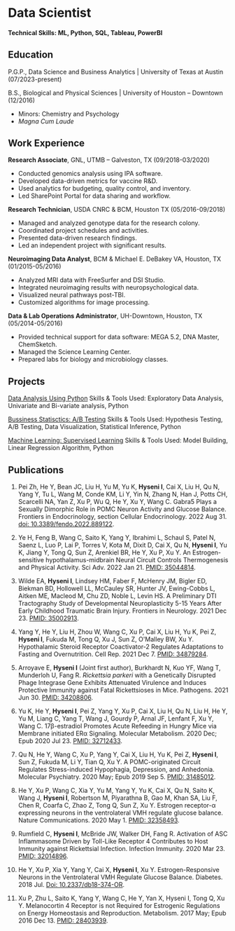 # Data Scientist 
#### Technical Skills: ML, Python, SQL, Tableau, PowerBI
## Education
P.G.P., Data Science and Business Analytics | University of Texas at Austin (07/2023-present)


B.S., Biological and Physical Sciences | University of Houston – Downtown (12/2016)
-	Minors: Chemistry and Psychology
-	_Magna Cum Laude_


## Work Experience 
**Research Associate**, GNL, UTMB – Galveston, TX (09/2018-03/2020)
- Conducted genomics analysis using IPA software.
- Developed data-driven metrics for vaccine R&D.
- Used analytics for budgeting, quality control, and inventory.
- Led SharePoint Portal for data sharing and workflow.

**Research Technician**, USDA CNRC & BCM, Houston TX (05/2016-09/2018)
-	Managed and analyzed genotype data for the research colony.
-	Coordinated project schedules and activities.
-	Presented data-driven research findings.
-	Led an independent project with significant results.

**Neuroimaging Data Analyst**, BCM & Michael E. DeBakey VA, Houston, TX (01/2015-05/2016)
-	Analyzed MRI data with FreeSurfer and DSI Studio.
-	Integrated neuroimaging results with neuropsychological data.
-	Visualized neural pathways post-TBI.
-	Customized algorithms for image processing.

**Data & Lab Operations Administrator**, UH-Downtown, Houston, TX (05/2014-05/2016)
-	Provided technical support for data software: MEGA 5.2, DNA Master, ChemSketch.
-	Managed the Science Learning Center.
-	Prepared labs for biology and microbiology classes.

## Projects
[Data Analysis Using Python](https://www.kaggle.com/code/lilyhyseni/nyc-foodhub-data)
Skills & Tools Used: Exploratory Data Analysis, Univariate and Bi-variate analysis, Python 

[Bussiness Statisctics: A/B Testing](https://www.kaggle.com/code/lilyhyseni/ab-testing)
Skills & Tools Used: Hypothesis Testing, A/B Testing, Data Visualization, Statistical Inference, Python

[Machine Learning: Supervised Learning](https://www.kaggle.com/code/lilyhyseni/supervised-learning-linear-regression-recell) 
Skills & Tools Used: Model Building, Linear Regression Algorithm, Python 

## Publications 
1.	Pei Zh, He Y, Bean JC, Liu H, Yu M, Yu K, **Hyseni I**, Cai X, Liu H, Qu N, Yang Y, Tu L, Wang M, Conde KM, Li Y, Yin N, Zhang N, Han J, Potts CH, Scarcelli NA, Yan Z, Xu P, Wu Q, He Y, Xu Y, Wang C. Gabra5 Plays a Sexually Dimorphic Role in POMC Neuron Activity and Glucose Balance. Frontiers in Endocrinology, section Cellular Endocrinology. 2022 Aug 31. [doi: 10.3389/fendo.2022.889122](https://www.frontiersin.org/articles/10.3389/fendo.2022.889122/full). 
 
2.	Ye H, Feng B, Wang C, Saito K, Yang Y, Ibrahimi L, Schaul S, Patel N, Saenz L, Luo P, Lai P, Torres V, Kota M, Dixit D, Cai X, Qu N, **Hyseni I**, Yu K, Jiang Y, Tong Q, Sun Z, Arenkiel BR, He Y, Xu P, Xu Y. An Estrogen-sensitive hypothalamus-midbrain Neural Circuit Controls Thermogenesis and Physical Activity. Sci Adv. 2022 Jan 21. [PMID: 35044814](https://www.science.org/doi/10.1126/sciadv.abk0185). 
 
3.	Wilde EA, **Hyseni I**, Lindsey HM, Faber F, McHenry JM, Bigler ED, Biekman BD, Hollowell LL, McCauley SR,  Hunter JV, Ewing-Cobbs L, Aitken ME, Macleod M, Chu ZD, Noble L, Levin HS. A Preliminary DTI Tractography Study of Developmental Neuroplasticity 5-15 Years After Early Childhood Traumatic Brain Injury. Frontiers in Neurology.  2021 Dec 23. [PMID: 35002913](https://www.frontiersin.org/articles/10.3389/fneur.2021.734055/full). 
 
4.	Yang Y, He Y, Liu H, Zhou W, Wang C, Xu P, Cai X, Liu H, Yu K, Pei Z, **Hyseni I**, Fukuda M, Tong Q, Xu J, Sun Z, O'Malley BW, Xu Y. Hypothalamic Steroid Receptor Coactivator-2 Regulates Adaptations to Fasting and Overnutrition. Cell Rep. 2021 Dec 7. [PMID: 34879284](https://www.cell.com/cell-reports/fulltext/S2211-1247(21)01566-7?_returnURL=https%3A%2F%2Flinkinghub.elsevier.com%2Fretrieve%2Fpii%2FS2211124721015667%3Fshowall%3Dtrue). 
 
5.	Arroyave E, **Hyseni I** (Joint first author), Burkhardt N, Kuo YF, Wang T, Munderloh U, Fang R. _Rickettsia parkeri_ with a Genetically Disrupted Phage Integrase Gene Exhibits Attenuated Virulence and Induces Protective Immunity against Fatal Rickettsioses in Mice. Pathogens. 2021 Jun 30. [PMID: 34208806](https://www.mdpi.com/2076-0817/10/7/819).  
  
6.	Yu K, He Y, **Hyseni I**, Pei Z, Yang Y, Xu P, Cai X, Liu H, Qu N, Liu H, He Y, Yu M, Liang C, Yang T, Wang J, Gourdy P, Arnal JF, Lenfant F, Xu Y, Wang C. 17β-estradiol Promotes Acute Refeeding in Hungry Mice via Membrane initiated ERα Signaling. Molecular Metabolism. 2020 Dec; Epub 2020 Jul 23. [PMID: 32712433](https://www.sciencedirect.com/science/article/pii/S2212877820301277?via%3Dihub).  
  
7.	Qu N, He Y, Wang C, Xu P, Yang Y, Cai X, Liu H, Yu K, Pei Z, **Hyseni I**, Sun Z, Fukuda M, Li Y, Tian Q, Xu Y. A POMC-originated Circuit Regulates Stress-induced Hypophagia, Depression, and Anhedonia. Molecular Psychiatry. 2020 May; Epub 2019 Sep 5. [PMID: 31485012](https://www.nature.com/articles/s41380-019-0506-1).  
  
8.	He Y, Xu P, Wang C, Xia Y, Yu M, Yang Y, Yu K, Cai X, Qu N, Saito K, Wang J, **Hyseni I**, Robertson M, Piyarathna B, Gao M, Khan SA, Liu F, Chen R, Coarfa C, Zhao Z, Tong Q, Sun Z, Xu Y. Estrogen receptor-α expressing neurons in the ventrolateral VMH regulate glucose balance. Nature Communications. 2020 May 1. [PMID: 32358493](https://www.nature.com/articles/s41467-020-15982-7).  
  
9.	Rumfield C, **Hyseni I**, McBride JW, Walker DH, Fang R. Activation of ASC Inflammasome Driven by Toll-Like Receptor 4 Contributes to Host Immunity against Rickettsial Infection. Infection Immunity. 2020 Mar 23. [PMID: 32014896](https://journals.asm.org/doi/10.1128/iai.00886-19).  
  
10.	He Y, Xu P, Xia Y, Yang Y, Cai X, **Hyseni I**, Xu Y. Estrogen-Responsive Neurons in the Ventrolateral VMH Regulate Glucose Balance. Diabetes. 2018 Jul. [Doi: 10.2337/db18-374-OR](https://diabetesjournals.org/diabetes/article/67/Supplement_1/374-OR/60302/Estrogen-Responsive-Neurons-in-the-Ventrolateral).
11.	Xu P, Zhu L, Saito K, Yang Y, Wang C, He Y, Yan X, Hyseni I, Tong Q, Xu Y. Melanocortin 4 Receptor is not Required for Estrogenic Regulations on Energy Homeostasis and Reproduction. Metabolism. 2017 May; Epub 
2016 Dec 13. [PMID: 28403939](https://pubmed.ncbi.nlm.nih.gov/28403939/).


